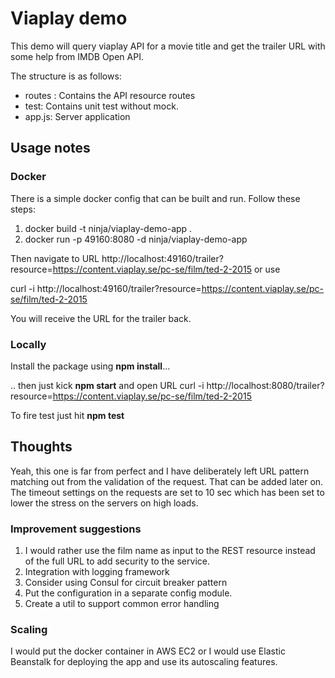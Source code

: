 # Viaplay demo
This demo will query viaplay API for a movie title and get the trailer URL with some help from IMDB Open API.

The structure is as follows:

- routes : Contains the API resource routes
- test: Contains unit test without mock.
- app.js: Server application 

## Usage notes

### Docker
There is a simple docker config that can be built and run. Follow these steps:

1. docker build -t ninja/viaplay-demo-app .
2. docker run -p 49160:8080 -d ninja/viaplay-demo-app

Then navigate to URL http://localhost:49160/trailer?resource=https://content.viaplay.se/pc-se/film/ted-2-2015 or use 

curl -i http://localhost:49160/trailer\?resource\=https://content.viaplay.se/pc-se/film/ted-2-2015

You will receive the URL for the trailer back.

### Locally
Install the package using **npm install**...

.. then just kick **npm start** and open URL curl -i http://localhost:8080/trailer?resource=https://content.viaplay.se/pc-se/film/ted-2-2015

To fire test just hit **npm test**

## Thoughts

Yeah, this one is far from perfect and I have deliberately left URL pattern matching out from the validation of the request. That can be added later on. The timeout settings on the requests are set to 10 sec which has been set to lower the stress on the servers on high loads.

### Improvement suggestions

1. I would rather use the film name as input to the REST resource instead of the full URL to add security to the service.
2. Integration with logging framework
3. Consider using Consul for circuit breaker pattern
4. Put the configuration in a separate config module. 
5. Create a util to support common error handling

### Scaling
I would put the docker container in AWS EC2 or I would use Elastic Beanstalk for deploying the app and use its autoscaling features. 

